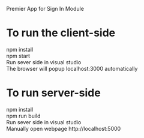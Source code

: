 Premier App for Sign In Module

# To run the client-side

npm install<br />
npm start<br />
Run sever side in visual studio<br />
The browser will popup localhost:3000 automatically<br />


# To run server-side

npm install<br />
npm run build<br />
Run sever side in visual studio<br />
Manually open webpage http://localhost:5000<br />
